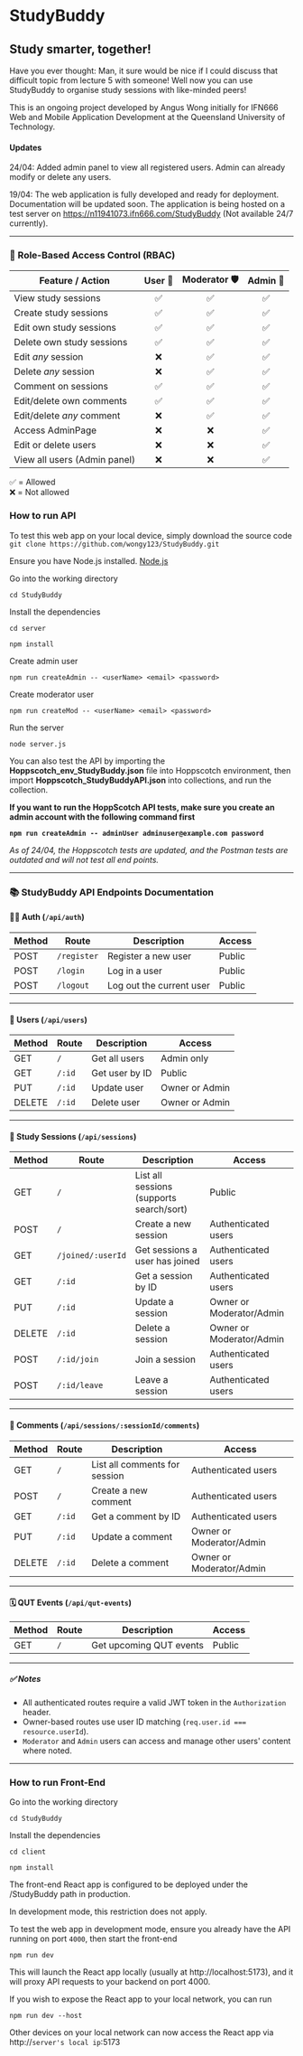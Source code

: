 # StudyBuddy

## Study smarter, together!

Have you ever thought: Man, it sure would be nice if I could discuss that difficult topic from lecture 5 with someone! Well now you can use StudyBuddy to organise study sessions with like-minded peers!

This is an ongoing project developed by Angus Wong initially for IFN666 Web and Mobile Application Development at the Queensland University of Technology.

#### Updates

24/04: Added admin panel to view all registered users. Admin can already modify or delete any users.

19/04: The web application is fully developed and ready for deployment. Documentation will be updated soon. The application is being hosted on a test server on https://n11941073.ifn666.com/StudyBuddy (Not available 24/7 currently).

---

### 🔐 Role-Based Access Control (RBAC)

| Feature / Action             | User 👤 | Moderator 🛡️ | Admin 👑 |
| ---------------------------- | :-----: | :----------: | :------: |
| View study sessions          |   ✅    |      ✅      |    ✅    |
| Create study sessions        |   ✅    |      ✅      |    ✅    |
| Edit own study sessions      |   ✅    |      ✅      |    ✅    |
| Delete own study sessions    |   ✅    |      ✅      |    ✅    |
| Edit _any_ session           |   ❌    |      ✅      |    ✅    |
| Delete _any_ session         |   ❌    |      ✅      |    ✅    |
| Comment on sessions          |   ✅    |      ✅      |    ✅    |
| Edit/delete own comments     |   ✅    |      ✅      |    ✅    |
| Edit/delete _any_ comment    |   ❌    |      ✅      |    ✅    |
| Access AdminPage             |   ❌    |      ❌      |    ✅    |
| Edit or delete users         |   ❌    |      ❌      |    ✅    |
| View all users (Admin panel) |   ❌    |      ❌      |    ✅    |

✅ = Allowed  
❌ = Not allowed

### How to run API

To test this web app on your local device, simply download the source code
`git clone https://github.com/wongy123/StudyBuddy.git`

Ensure you have Node.js installed.
[Node.js](https://nodejs.org/en)

Go into the working directory

`cd StudyBuddy`

Install the dependencies

`cd server`

`npm install`

Create admin user

`npm run createAdmin -- <userName> <email> <password>`

Create moderator user

`npm run createMod -- <userName> <email> <password>`

Run the server

`node server.js`

You can also test the API by importing the **Hoppscotch_env_StudyBuddy.json** file into Hoppscotch environment, then import **Hoppscotch_StudyBuddyAPI.json** into collections, and run the collection.

**If you want to run the HoppScotch API tests, make sure you create an admin account with the following command first**

**`npm run createAdmin -- adminUser adminuser@example.com password`**

_As of 24/04, the Hoppscotch tests are updated, and the Postman tests are outdated and will not test all end points._

---

### 📚 StudyBuddy API Endpoints Documentation

#### 🧑‍💼 Auth (`/api/auth`)

| Method | Route       | Description              | Access   |
|--------|-------------|--------------------------|----------|
| POST   | `/register` | Register a new user      | Public   |
| POST   | `/login`    | Log in a user            | Public   |
| POST   | `/logout`   | Log out the current user | Public   |

---

#### 👥 Users (`/api/users`)

| Method | Route   | Description         | Access          |
|--------|---------|---------------------|-----------------|
| GET    | `/`     | Get all users       | Admin only      |
| GET    | `/:id`  | Get user by ID      | Public          |
| PUT    | `/:id`  | Update user         | Owner or Admin  |
| DELETE | `/:id`  | Delete user         | Owner or Admin  |

---

#### 📆 Study Sessions (`/api/sessions`)

| Method | Route               | Description                                 | Access                    |
|--------|---------------------|---------------------------------------------|---------------------------|
| GET    | `/`                 | List all sessions (supports search/sort)    | Public                    |
| POST   | `/`                 | Create a new session                        | Authenticated users       |
| GET    | `/joined/:userId`   | Get sessions a user has joined              | Authenticated users       |
| GET    | `/:id`              | Get a session by ID                         | Authenticated users       |
| PUT    | `/:id`              | Update a session                            | Owner or Moderator/Admin  |
| DELETE | `/:id`              | Delete a session                            | Owner or Moderator/Admin  |
| POST   | `/:id/join`         | Join a session                              | Authenticated users       |
| POST   | `/:id/leave`        | Leave a session                             | Authenticated users       |

---

#### 💬 Comments (`/api/sessions/:sessionId/comments`)

| Method | Route     | Description                  | Access                    |
|--------|-----------|------------------------------|---------------------------|
| GET    | `/`       | List all comments for session| Authenticated users       |
| POST   | `/`       | Create a new comment         | Authenticated users       |
| GET    | `/:id`    | Get a comment by ID          | Authenticated users       |
| PUT    | `/:id`    | Update a comment             | Owner or Moderator/Admin  |
| DELETE | `/:id`    | Delete a comment             | Owner or Moderator/Admin  |

---

#### 🗓️ QUT Events (`/api/qut-events`)

| Method | Route | Description              | Access |
|--------|-------|--------------------------|--------|
| GET    | `/`   | Get upcoming QUT events  | Public |

---

##### ✅ Notes

- All authenticated routes require a valid JWT token in the `Authorization` header.
- Owner-based routes use user ID matching (`req.user.id === resource.userId`).
- `Moderator` and `Admin` users can access and manage other users' content where noted.

---

### How to run Front-End

Go into the working directory

`cd StudyBuddy`

Install the dependencies

`cd client`

`npm install`

The front-end React app is configured to be deployed under the /StudyBuddy path in production.

In development mode, this restriction does not apply.

To test the web app in development mode, ensure you already have the API running on port `4000`, then start the front-end

`npm run dev`

This will launch the React app locally (usually at http://localhost:5173), and it will proxy API requests to your backend on port 4000.

If you wish to expose the React app to your local network, you can run

`npm run dev --host`

Other devices on your local network can now access the React app via http://`server's local ip`:5173
